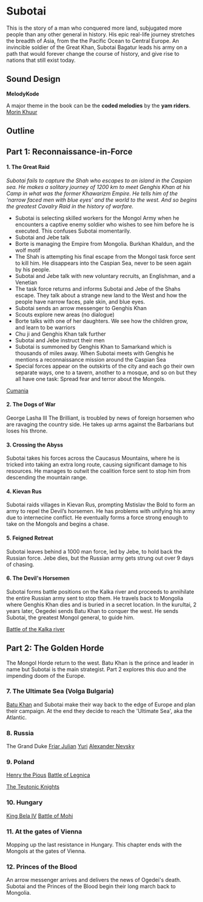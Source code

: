 # Subotai

This is the story of a man who conquered more land, subjugated more people than any other general in history.  His epic real-life journey stretches the breadth of Asia, from the the Pacific Ocean to Central Europe.  An invincible soldier of the Great Khan, Subotai Bagatur leads his army on a path that would forever change the course of history, and give rise to nations that still exist today. 

## Sound Design
**MelodyKode**

A major theme in the book can be the **coded melodies** by the **yam riders**.
[Morin Khuur](https://en.wikipedia.org/wiki/Morin_khuur)

## Outline

## Part 1: Reconnaissance-in-Force

#### 1. The Great Raid 
*Subotai fails to capture the Shah who escapes to an island in the Caspian sea.  He makes a solitary journey of 1200 km to meet Genghis Khan at his Camp in what was the former Khawarizm Empire.  He tells him of the ‘narrow faced men with blue eyes’ and the world to the west.  And so begins the greatest Cavalry Raid in the history of warfare.*

- Subotai is selecting skilled workers for the Mongol Army when he encounters a captive enemy soldier who wishes to see him before he is executed.  This confuses Subotai momentarily.
- Subotai and Jebe talk
- Borte is managing the Empire from Mongolia.  Burkhan Khaldun, and the wolf motif
- The Shah is attempting his final escape from the Mongol task force sent to kill him. He disappears into the Caspian Sea, never to be seen again by his people.
- Subotai and Jebe talk with new voluntary recruits, an Englishman, and a Venetian
- The task force returns and informs Subotai and Jebe of the Shahs escape.  They talk about a strange new land to the West and how the people have narrow faces, pale skin, and blue eyes. 
- Subotai sends an arrow messenger to Genghis Khan
- Scouts explore new areas (no dialogue)
- Borte talks with one of her daughters.  We see how the children grow, and learn to be warriors
- Chu ji and Genghis Khan talk further
- Subotai and Jebe instruct their men
- Subotai is summoned by Genghis Khan to Samarkand which is thousands of miles away. When Subotai meets with Genghis he mentions a reconnaissance mission around the Caspian Sea
- Special forces appear on the outskirts of the city and each go their own separate ways, one to a tavern, another to a mosque, and so on but they all have one task:  Spread fear and terror about the Mongols.

[Cumania](https://en.wikipedia.org/wiki/Cumania)

#### 2. The Dogs of War 
George Lasha III The Brilliant, is troubled by news of foreign horsemen who are ravaging the country side.  He takes up arms against the Barbarians but loses his throne.  

#### 3. Crossing the Abyss
Subotai takes his forces across the Caucasus Mountains, where he is tricked into taking an extra long route, causing significant damage to his resources.  He manages to outwit the coalition force sent to stop him from descending the mountain range.  
 
#### 4. Kievan Rus
Subotai raids villages in Kievan Rus, prompting Mstislav the Bold to form an army to repel the Devil’s horsemen.  He has problems with unifying his army due to internecine conflict.  He eventually forms a force strong enough to take on the Mongols and begins a chase. 

#### 5. Feigned Retreat 
Subotai leaves behind a 1000 man force, led by Jebe, to hold back the Russian force.  Jebe dies, but the Russian army gets strung out over 9 days of chasing. 

#### 6. The Devil's Horsemen
Subotai forms battle positions on the Kalka river and proceeds to annihilate the entire Russian army sent to stop them.  He travels back to Mongolia where Genghis Khan dies and is buried in a secret location.  In the kurultai, 2 years later, Oegedei sends Batu Khan to conquer the west.  He sends Subotai, the greatest Mongol general, to guide him.

[Battle of the Kalka river](https://en.wikipedia.org/wiki/Battle_of_the_Kalka_River)

## Part 2: The Golden Horde
The Mongol Horde return to the west.  Batu Khan is the prince and leader in name but Subotai is the main strategist.  Part 2 explores this duo and the impending doom of the Europe.  

### 7. The Ultimate Sea (Volga Bulgaria)
[Batu Khan](https://en.wikipedia.org/wiki/Batu_Khan) and Subotai make their way back to the edge of Europe and plan their campaign.  At the end they decide to reach the 'Ultimate Sea', aka the Atlantic. 

### 8. Russia
The Grand Duke
[Friar Julian](https://en.wikipedia.org/wiki/Friar_Julian)
[Yuri](https://en.wikipedia.org/wiki/Yuri_II_of_Vladimir)
[Alexander Nevsky](https://en.wikipedia.org/wiki/Alexander_Nevsky)

### 9. Poland
[Henry the Pious](https://en.wikipedia.org/wiki/Henry_II_the_Pious)
[Battle of Legnica](https://en.wikipedia.org/wiki/Battle_of_Legnica)

[The Teutonic Knights](https://en.wikipedia.org/wiki/Teutonic_Order)

### 10. Hungary
[King Bela IV](https://en.wikipedia.org/wiki/B%C3%A9la_IV_of_Hungary)
[Battle of Mohi](https://en.wikipedia.org/wiki/Battle_of_Mohi)

### 11. At the gates of Vienna
Mopping up the last resistance in Hungary.  This chapter ends with the Mongols at the gates of Vienna. 

### 12. Princes of the Blood
An arrow messenger arrives and delivers the news of Ogedei's death.  Subotai and the Princes of the Blood begin their long march back to Mongolia. 
